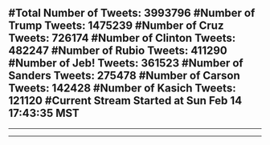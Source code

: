 #Total Number of Tweets: 3993796 
#Number of Trump Tweets: 1475239
#Number of Cruz Tweets: 726174
#Number of Clinton Tweets: 482247
#Number of Rubio Tweets: 411290
#Number of Jeb! Tweets: 361523
#Number of Sanders Tweets: 275478
#Number of Carson Tweets: 142428
#Number of Kasich Tweets: 121120
#Current Stream Started at Sun Feb 14 17:43:35 MST
---
---
---
